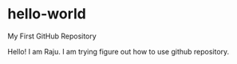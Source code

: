# hello-world
My First GitHub Repository

Hello! I am Raju. I am trying figure out how to use github repository.
